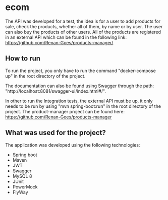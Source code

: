 # ecom
The API was developed for a test, the idea is for a user to add products for sale, check the products, whether all of them, by name or by user.
The user can also buy the products of other users. All of the products are registered in an external API which can be found in the following link:
https://github.com/Renan-Goes/products-manager/

## How to run
To run the project, you only have to run the command "docker-compose up" in the root directory of the project.

The documentation can also be found using Swagger through the path: "http://localhost:8081/swagger-ui/index.html#/".

In other to run the Integration tests, the external API must be up, it only needs to be run by using "mvn spring-boot:run" in the root directory of the project. The product-manager project can be found here: https://github.com/Renan-Goes/products-manager

## What was used for the project?
The application was developed using the following technologies:
- Spring boot
- Maven
- JWT
- Swagger
- MySQL 8
- JUnit
- PowerMock
- FlyWay
